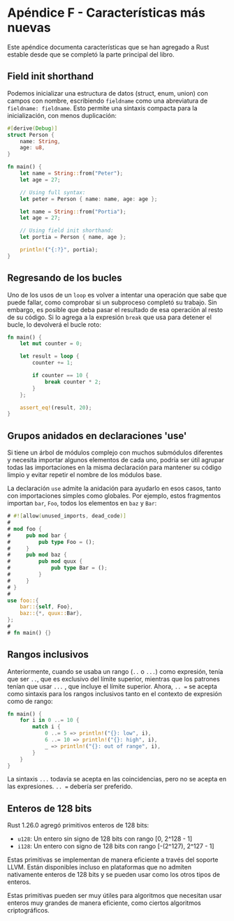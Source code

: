 # Apéndice F - Características más nuevas

Este apéndice documenta características que se han agregado a Rust estable
desde que se completó la parte principal del libro.

## Field init shorthand

Podemos inicializar una estructura de datos (struct, enum, union) con campos
con nombre, escribiendo `fieldname` como una abreviatura de `fieldname:
fieldname`. Esto permite una sintaxis compacta para la inicialización, con menos duplicación:

```rust
#[derive(Debug)]
struct Person {
    name: String,
    age: u8,
}

fn main() {
    let name = String::from("Peter");
    let age = 27;

    // Using full syntax:
    let peter = Person { name: name, age: age };

    let name = String::from("Portia");
    let age = 27;

    // Using field init shorthand:
    let portia = Person { name, age };

    println!("{:?}", portia);
}
```

## Regresando de los bucles

Uno de los usos de un `loop` es volver a intentar una operación que sabe que
puede fallar, como comprobar si un subproceso completó su trabajo. Sin
embargo, es posible que deba pasar el resultado de esa operación al resto de
su código. Si lo agrega a la expresión `break` que usa para detener el bucle,
lo devolverá el bucle roto:

```rust
fn main() {
    let mut counter = 0;

    let result = loop {
        counter += 1;

        if counter == 10 {
            break counter * 2;
        }
    };

    assert_eq!(result, 20);
}
```

## Grupos anidados en declaraciones 'use'

Si tiene un árbol de módulos complejo con muchos submódulos diferentes y
necesita importar algunos elementos de cada uno, podría ser útil agrupar
todas las importaciones en la misma declaración para mantener su código
limpio y evitar repetir el nombre de los módulos base.

La declaración `use` admite la anidación para ayudarlo en esos casos, tanto
con importaciones simples como globales. Por ejemplo, estos fragmentos
importan `bar`, `Foo`, todos los elementos en `baz` y `Bar`:

```rust
# #![allow(unused_imports, dead_code)]
#
# mod foo {
#     pub mod bar {
#         pub type Foo = ();
#     }
#     pub mod baz {
#         pub mod quux {
#             pub type Bar = ();
#         }
#     }
# }
#
use foo::{
    bar::{self, Foo},
    baz::{*, quux::Bar},
};
#
# fn main() {}
```

## Rangos inclusivos

Anteriormente, cuando se usaba un rango (`..` o `...`) como expresión, tenía
que ser `..`, que es exclusivo del límite superior, mientras que los patrones
tenían que usar `...` , que incluye el límite superior. Ahora, `.. =` se
acepta como sintaxis para los rangos inclusivos tanto en el contexto de
expresión como de rango:

```rust
fn main() {
    for i in 0 ..= 10 {
        match i {
            0 ..= 5 => println!("{}: low", i),
            6 ..= 10 => println!("{}: high", i),
            _ => println!("{}: out of range", i),
        }
    }
}
```

La sintaxis `...` todavía se acepta en las coincidencias, pero no se acepta
en las expresiones. `.. =` debería ser preferido.

## Enteros de 128 bits

Rust 1.26.0 agregó primitivos enteros de 128 bits:

- `u128`: Un entero sin signo de 128 bits con rango [0, 2^128 - 1]
- `i128`: Un entero con signo de 128 bits con rango [-(2^127), 2^127 - 1]

Estas primitivas se implementan de manera eficiente a través del soporte
LLVM. Están disponibles incluso en plataformas que no admiten nativamente
enteros de 128 bits y se pueden usar como los otros tipos de enteros.

Estas primitivas pueden ser muy útiles para algoritmos que necesitan usar
enteros muy grandes de manera eficiente, como ciertos algoritmos
criptográficos.